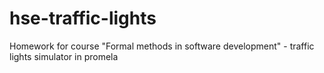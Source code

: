 # hse-traffic-lights
Homework for course "Formal methods in software development" - traffic lights simulator in promela
